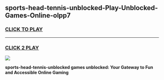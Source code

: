 
## sports-head-tennis-unblocked-Play-Unblocked-Games-Online-olpp7
<h3>
<a href="https://premium76.site?title=sports-head-tennis-unblocked&ref=25A">CLICK TO PLAY</a></h3>
<hr>

<h3>
<a href="https://premium76.site?title=sports-head-tennis-unblocked&ref=25A">CLICK 2 PLAY</a>
  
</h3>

<a href="https://premium76.site?title=sports-head-tennis-unblocked&ref=25A"><img src="https://clearcache.store/games.png"></a>


**sports-head-tennis-unblocked games unblocked: Your Gateway to Fun and Accessible Online Gaming**
